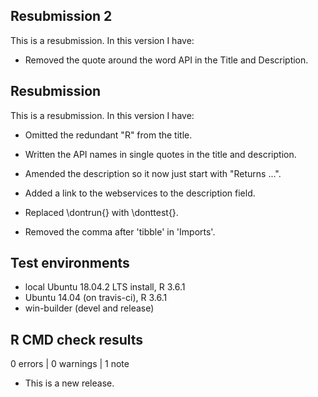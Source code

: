 ## Resubmission 2

This is a resubmission. In this version I have:

* Removed the quote around the word API in the Title and Description. 

## Resubmission

This is a resubmission. In this version I have:

* Omitted the redundant "R" from the title.  

* Written the API names in single quotes in the title and description.  

* Amended the description so it now just start with "Returns ...".  

* Added a link to the webservices to the description field.  

* Replaced \dontrun{} with \donttest{}.  

* Removed the comma after 'tibble' in 'Imports'.  

## Test environments
* local Ubuntu 18.04.2 LTS install, R 3.6.1
* Ubuntu 14.04 (on travis-ci), R 3.6.1
* win-builder (devel and release)

## R CMD check results

0 errors | 0 warnings | 1 note

* This is a new release.
